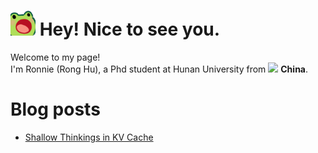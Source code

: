 <h1><img src="sticker/frog-wow-scroll.gif" width="40"/> Hey! Nice to see you.</h1>

<p>Welcome to my page! </br> I'm Ronnie (Rong Hu), a Phd student at Hunan University from <img src="sticker/china_icon_134833.ico" width="20"/> <b>China</b>. </p>




<!--START_SECTION:waka-->
<!--END_SECTION:waka-->



# Blog posts
<!-- BLOG-POST-LIST:START -->
- [Shallow Thinkings in KV Cache](https://medium.com/@rhu2xx/shallow-thinkings-in-kv-cache-898459330858?source=rss-db674d80abb6------2)
<!-- BLOG-POST-LIST:END -->




















<!--
**rhu2xx/rhu2xx** is a ✨ _special_ ✨ repository because its `README.md` (this file) appears on your GitHub profile.

Here are some ideas to get you started:

- 🔭 I’m currently working on ...
- 🌱 I’m currently learning ...
- 👯 I’m looking to collaborate on ...
- 🤔 I’m looking for help with ...
- 💬 Ask me about ...
- 📫 How to reach me: ...
- 😄 Pronouns: ...
- ⚡ Fun fact: ...
-->
